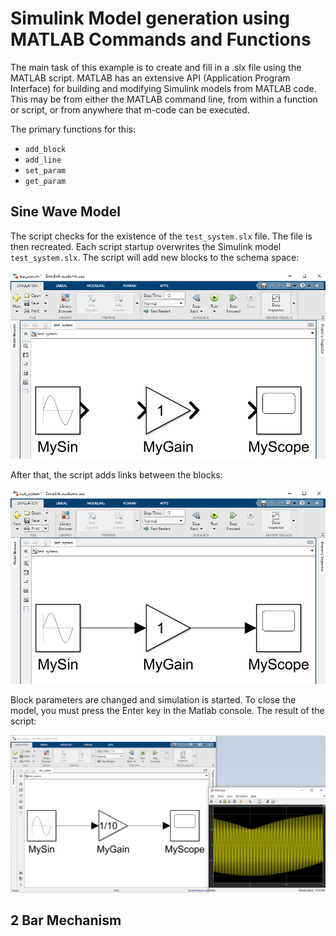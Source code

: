# Simulink Model generation using MATLAB Commands and Functions  
The main task of this example is to create and fill in a .slx file using the MATLAB script. MATLAB has an extensive API (Application Program Interface) for building and modifying Simulink models from MATLAB code. This may be from either the MATLAB command line, from within a function or script, or from anywhere that m-code can be executed.  
  
The primary functions for this:  
+ `add_block`  
+ `add_line`  
+ `set_param` 
+ `get_param` 
    
## Sine Wave Model  
The script checks for the existence of the `test_system.slx` file. The file is then recreated. Each script startup overwrites the Simulink model `test_system.slx`. The script will add new blocks to the schema space:  
  
![Creating blocks](pic/1.png)  
  
After that, the script adds links between the blocks:  
  
![Adding lines](pic/2.png)  
  
Block parameters are changed and simulation is started. To close the model, you must press the Enter key in the Matlab console. The result of the script:  
  
![Creating blocks](pic/3.png)   
  
## 2 Bar Mechanism  
  
  
  
  
